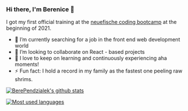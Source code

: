 ### Hi there, I'm Berenice 👋

I got my first official training at the [neuefische coding bootcamp](https://www.neuefische.de/) at the beginning of 2021. 

- 🔭 I’m currently searching for a job in the front end web development world
- 👯 I’m looking to collaborate on React - based projects
- 🌱 I love to keep on learning and continuously experiencing aha moments!
- ⚡ Fun fact: I hold a record in my family as the fastest one peeling raw shrims. 

[![BerePendzialek's github stats](https://github-readme-stats.vercel.app/api?username=BerePendzialek)](https://github.com/anuraghazra/github-readme-stats)

[![Most used languages](https://github-readme-stats.vercel.app/api/top-langs/?username=BerePendzialek&layout=compact)](https://github.com/anuraghazra/github-readme-stats)


<!--
**BerePendzialek/BerePendzialek** is a ✨ _special_ ✨ repository because its `README.md` (this file) appears on your GitHub profile.

Here are some ideas to get you started:

- 🔭 I’m currently working on ...
- 🌱 I’m currently learning ...
- 👯 I’m looking to collaborate on ...
- 🤔 I’m looking for help with ...
- 💬 Ask me about ...
- 📫 How to reach me: ...
- 😄 Pronouns: ...
- ⚡ Fun fact: ...
-->

